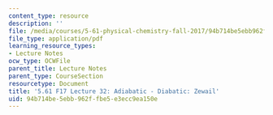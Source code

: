 ```yaml
---
content_type: resource
description: ''
file: /media/courses/5-61-physical-chemistry-fall-2017/94b714be5ebb962ffbe5e3ecc9ea150e_MIT5_61F17_lec32.pdf
file_type: application/pdf
learning_resource_types:
- Lecture Notes
ocw_type: OCWFile
parent_title: Lecture Notes
parent_type: CourseSection
resourcetype: Document
title: '5.61 F17 Lecture 32: Adiabatic - Diabatic: Zewail'
uid: 94b714be-5ebb-962f-fbe5-e3ecc9ea150e
---
```

